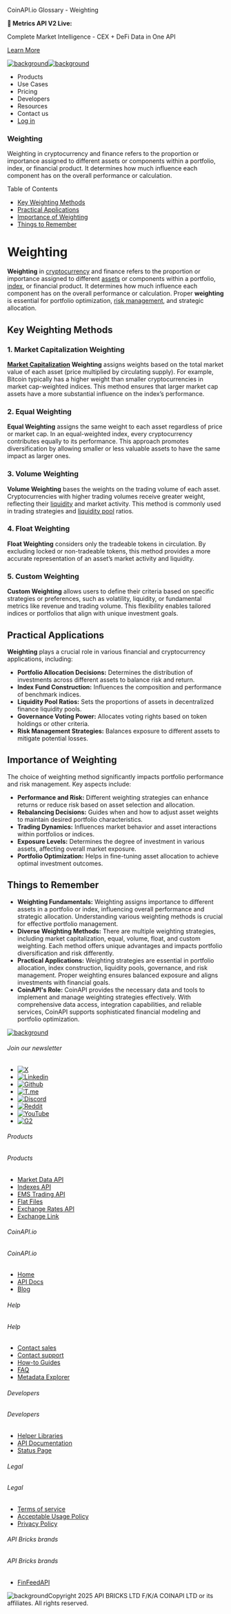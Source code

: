 CoinAPI.io Glossary - Weighting

**🚀 Metrics API V2 Live:**

Complete Market Intelligence - CEX + DeFi Data in One API

[Learn More](https://www.coinapi.io/blog/metrics-api-v2-trading-volume-analysis-and-on-chain-metrics)

[![background](https://cdn.sanity.io/images/o65xz72l/production/268144c90959611dea3e360f81e4549c3cd03fd0-142x34.svg)![background](https://cdn.sanity.io/images/o65xz72l/production/e0ca0c29b08cb53631d77de4a84246da316d55d2-142x34.svg)](/)

* Products
* Use Cases
* Pricing
* Developers
* Resources
* Contact us
* [Log in](https://console.coinapi.io/)

### Weighting

Weighting in cryptocurrency and finance refers to the proportion or importance assigned to different assets or components within a portfolio, index, or financial product. It determines how much influence each component has on the overall performance or calculation.

Table of Contents

* [Key Weighting Methods](#link-93519bafe7f0)
* [Practical Applications](#link-b150502131d6)
* [Importance of Weighting](#link-3385a3370d95)
* [Things to Remember](#link-255bda6be492)

Weighting
=========

**Weighting** in [cryptocurrency](https://www.coinapi.io/learn/glossary/cryptocurrency) and finance refers to the proportion or importance assigned to different [assets](https://www.coinapi.io/learn/glossary/assets) or components within a portfolio, [index](https://www.coinapi.io/learn/glossary/indexes), or financial product. It determines how much influence each component has on the overall performance or calculation. Proper **weighting** is essential for portfolio optimization, [risk management](https://www.coinapi.io/learn/glossary/risk-management), and strategic allocation.

Key Weighting Methods
---------------------

### 1. Market Capitalization Weighting

**[Market Capitalization](https://www.coinapi.io/learn/glossary/market-cap) Weighting** assigns weights based on the total market value of each asset (price multiplied by circulating supply). For example, Bitcoin typically has a higher weight than smaller cryptocurrencies in market cap-weighted indices. This method ensures that larger market cap assets have a more substantial influence on the index’s performance.

### 2. Equal Weighting

**Equal Weighting** assigns the same weight to each asset regardless of price or market cap. In an equal-weighted index, every cryptocurrency contributes equally to its performance. This approach promotes diversification by allowing smaller or less valuable assets to have the same impact as larger ones.

### 3. Volume Weighting

**Volume Weighting** bases the weights on the trading volume of each asset. Cryptocurrencies with higher trading volumes receive greater weight, reflecting their [liquidity](https://www.coinapi.io/learn/glossary/liquidity) and market activity. This method is commonly used in trading strategies and [liquidity pool](https://www.coinapi.io/learn/glossary/liquidity-pool) ratios.

### 4. Float Weighting

**Float Weighting** considers only the tradeable tokens in circulation. By excluding locked or non-tradeable tokens, this method provides a more accurate representation of an asset’s market activity and liquidity.

### 5. Custom Weighting

**Custom Weighting** allows users to define their criteria based on specific strategies or preferences, such as volatility, liquidity, or fundamental metrics like revenue and trading volume. This flexibility enables tailored indices or portfolios that align with unique investment goals.

Practical Applications
----------------------

**Weighting** plays a crucial role in various financial and cryptocurrency applications, including:

* **Portfolio Allocation Decisions:** Determines the distribution of investments across different assets to balance risk and return.
* **Index Fund Construction:** Influences the composition and performance of benchmark indices.
* **Liquidity Pool Ratios:** Sets the proportions of assets in decentralized finance liquidity pools.
* **Governance Voting Power:** Allocates voting rights based on token holdings or other criteria.
* **Risk Management Strategies:** Balances exposure to different assets to mitigate potential losses.

Importance of Weighting
-----------------------

The choice of weighting method significantly impacts portfolio performance and risk management. Key aspects include:

* **Performance and Risk:** Different weighting strategies can enhance returns or reduce risk based on asset selection and allocation.
* **Rebalancing Decisions:** Guides when and how to adjust asset weights to maintain desired portfolio characteristics.
* **Trading Dynamics:** Influences market behavior and asset interactions within portfolios or indices.
* **Exposure Levels:** Determines the degree of investment in various assets, affecting overall market exposure.
* **Portfolio Optimization:** Helps in fine-tuning asset allocation to achieve optimal investment outcomes.

Things to Remember
------------------

* **Weighting Fundamentals:** Weighting assigns importance to different assets in a portfolio or index, influencing overall performance and strategic allocation. Understanding various weighting methods is crucial for effective portfolio management.
* **Diverse Weighting Methods:** There are multiple weighting strategies, including market capitalization, equal, volume, float, and custom weighting. Each method offers unique advantages and impacts portfolio diversification and risk differently.
* **Practical Applications:** Weighting strategies are essential in portfolio allocation, index construction, liquidity pools, governance, and risk management. Proper weighting ensures balanced exposure and aligns investments with financial goals.
* **CoinAPI's Role:** CoinAPI provides the necessary data and tools to implement and manage weighting strategies effectively. With comprehensive data access, integration capabilities, and reliable services, CoinAPI supports sophisticated financial modeling and portfolio optimization.

[![background](https://cdn.sanity.io/images/o65xz72l/production/99475f0760777c30125556b2707e1e8f77f2fba0-179x42.svg)](/)

###### Join our newsletter

* [![X](https://cdn.sanity.io/images/o65xz72l/production/89a93ecdd3eaa62f0d2bad091ff6d92a31e9c372-28x28.svg)](https://twitter.com/realcoinapi "X")
* [![Linkedin](https://cdn.sanity.io/images/o65xz72l/production/be666e8656abe83e43c1db9a3ab76d44b9af5cb5-28x28.svg)](https://www.linkedin.com/company/coinapi "Linkedin")
* [![Github](https://cdn.sanity.io/images/o65xz72l/production/80703d2d9baaef7e7f5471a54a720b9383a63aab-28x28.svg)](https://github.com/coinapi/coinapi-sdk "Github")
* [![T.me](https://cdn.sanity.io/images/o65xz72l/production/39be23a1db383ad12c3e9d4bebae9bc77bf59b8b-28x28.svg)](https://t.me/coinapiofficial "T.me")
* [![Discord](https://cdn.sanity.io/images/o65xz72l/production/9862f060f9b89536f18d4e8770a11bfb00c3e3fd-30x28.svg)](https://discord.gg/vgJbjjsVaC "Discord")
* [![Reddit](https://cdn.sanity.io/images/o65xz72l/production/d02e41d1eab87d289f2bc6a390bcd0c7def1b7ac-30x28.svg)](https://www.reddit.com/r/CoinAPI/ "Reddit")
* [![YouTube](https://cdn.sanity.io/images/o65xz72l/production/535425f0f99df8b6173d663721f8941430d637b2-28x28.svg)](https://www.youtube.com/@CoinAPI_Official "YouTube")
* [![G2](/_next/image?url=https%3A%2F%2Fcdn.sanity.io%2Fimages%2Fo65xz72l%2Fproduction%2F4b1d455c2cab4bf625e7cc96a1b74695c0b3c4bc-28x28.png&w=64&q=75)](https://www.g2.com/products/coinapi/reviews "G2")

###### Products

###### Products

* [Market Data API](/products/market-data-api)
* [Indexes API](/products/indexes-api)
* [EMS Trading API](/products/ems-api)
* [Flat Files](/products/flat-files)
* [Exchange Rates API](/products/exchange-rates-api)
* [Exchange Link](https://www.coinapi.io/products/exchange-link)

###### CoinAPI.io

###### CoinAPI.io

* [Home](https://www.coinapi.io/)
* [API Docs](https://docs.coinapi.io/?_gl=1*jgom05*_gcl_au*NTIxNjU3NzExLjE3MzU1OTM0MTE.*_ga*OTI3MDg0NzQ2LjE3MzU1OTM0MDk.*_ga_063767QGZW*MTczODA3Mzc5MC43My4wLjE3MzgwNzM3OTAuNjAuMC4w*_ga_EXCQW96F7R*MTczODA3Mzc5MC4xMjEuMC4xNzM4MDczNzkwLjAuMC4w)
* [Blog](https://www.coinapi.io/blog)

###### Help

###### Help

* [Contact sales](/contact-us)
* [Contact support](https://console.coinapi.io/?link=/support-tickets)
* [How-to Guides](https://docs.coinapi.io/market-data/how-to-guides/?_gl=1*16m3ndl*_gcl_au*NTIxNjU3NzExLjE3MzU1OTM0MTE.*_ga*OTI3MDg0NzQ2LjE3MzU1OTM0MDk.*_ga_063767QGZW*MTczODA3Mzc5MC43My4wLjE3MzgwNzM3OTAuNjAuMC4w*_ga_EXCQW96F7R*MTczODA3Mzc5MC4xMjEuMC4xNzM4MDczNzkwLjAuMC4w)
* [FAQ](https://docs.coinapi.io/general/faq/?_gl=1*dfjpiw*_gcl_au*NTIxNjU3NzExLjE3MzU1OTM0MTE.*_ga*OTI3MDg0NzQ2LjE3MzU1OTM0MDk.*_ga_063767QGZW*MTczODA3Mzc5MC43My4wLjE3MzgwNzM3OTAuNjAuMC4w*_ga_EXCQW96F7R*MTczODA3Mzc5MC4xMjEuMC4xNzM4MDczNzkwLjAuMC4w)
* [Metadata Explorer](https://docs.coinapi.io/market-data/metadata-tables/introduction)

###### Developers

###### Developers

* [Helper Libraries](https://github.com/api-bricks/api-bricks-sdk/)
* [API Documentation](https://docs.coinapi.io/?_gl=1*iuavdb*_gcl_au*NTIxNjU3NzExLjE3MzU1OTM0MTE.*_ga*OTI3MDg0NzQ2LjE3MzU1OTM0MDk.*_ga_063767QGZW*MTczODA3Mzc5MC43My4wLjE3MzgwNzM3OTAuNjAuMC4w*_ga_EXCQW96F7R*MTczODA3Mzc5MC4xMjEuMC4xNzM4MDczNzkwLjAuMC4w)
* [Status Page](https://status.coinapi.io/?_gl=1*1ww1bbe*_gcl_au*NTIxNjU3NzExLjE3MzU1OTM0MTE.*_ga*OTI3MDg0NzQ2LjE3MzU1OTM0MDk.*_ga_063767QGZW*MTczODA3Mzc5MC43My4wLjE3MzgwNzM3OTAuNjAuMC4w*_ga_EXCQW96F7R*MTczODA3Mzc5MC4xMjEuMC4xNzM4MDczNzkwLjAuMC4w)

###### Legal

###### Legal

* [Terms of service](/legal#terms)
* [Acceptable Usage Policy](/legal#aup)
* [Privacy Policy](/legal#policy)

###### API Bricks brands

###### API Bricks brands

* [FinFeedAPI](https://finfeedapi.com/?utm_source=coinapi.io&utm_medium=referral&utm_campaign=footer)

![background](https://cdn.sanity.io/images/o65xz72l/production/5f005fa1cc9dc85c59ae054bb4a4838566b65c4e-25x26.svg)Copyright 2025 API BRICKS LTD F/K/A COINAPI LTD or its affiliates. All rights reserved.